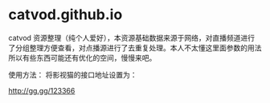 # catvod.github.io
catvod 资源整理（纯个人爱好），本资源基础数据来源于网络，对直播频道进行了分组整理方便查看，对点播源进行了去重复处理。本人不太懂这里面参数的用法所以有些东西可能还有优化的空间，慢慢来吧。



使用方法：
将影视猫的接口地址设置为：

http://gg.gg/123366
